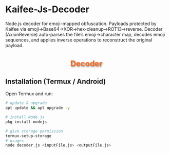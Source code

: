 # Kaifee-Js-Decoder
Node.js decoder for emoji-mapped obfuscation. Payloads protected by Kaifee via emoji→Base64→XOR→hex-cleanup→ROT13→reverse. Decoder (AxionReverse) auto-parses the file’s emoji→character map, decodes emoji sequences, and applies inverse operations to reconstruct the original payload.

<div align="center">
  <h1 style="font-size:24px; color:#FF6719; text-shadow:2px 2px 4px rgba(0,0,0,0.5);">Decoder</h1>
</div>

## Installation (Termux / Android)

Open Termux and run:

```bash
# update & upgrade
apt update && apt upgrade -y

# install Node.js
pkg install nodejs

# give storage permission
termux-setup-storage
# usages
node decoder.js <inputFile.js> <outputFile.js>
